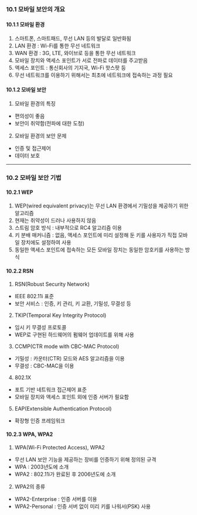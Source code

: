 ### 10.1 모바일 보안의 개요

#### 10.1.1 모바일 환경

1. 스마트폰, 스마트패드, 무선 LAN 등의 발달로 일반화됨
2. LAN 환경 : Wi\-Fi를 통한 무선 네트워크
3. WAN 환경 : 3G, LTE, 와이브로 등을 통한 무선 네트워크
4. 모바일 장치와 액세스 포인트가 서로 전파로 데이터를 주고받음
5. 액세스 포인트 : 통신회사의 기지국, Wi\-Fi 핫스팟 등
6. 무선 네트워크를 이용하기 위해서는 최초에 네트워크에 접속하는 과정 필요

#### 10.1.2 모바일 보안

1. 모바일 환경의 특징

- 편의성이 좋음
- 보안이 취약함(전파에 대한 도청)

2. 모바일 환경의 보안 문제

- 인증 및 접근제어
- 데이터 보호

---

### 10.2 모바일 보안 기법

#### 10.2.1 WEP

1. WEP(wired equivalent privacy)는 무선 LAN 환경에서 기밀성을 제공하기 위한 알고리즘
2. 현재는 취약성이 드러나 사용하지 않음
3. 스트림 암호 방식 : 내부적으로 RC4 알고리즘 이용
4. 키 분배 매커니즘 : 없음, 액세스 포인트에 미리 설정해 둔 키를 사용자가 직접 모바일 장치에도 설정하여 사용
5. 동일한 액세스 포인트에 접속하는 모든 모바일 장치는 동일한 암호키를 사용하는 방식

#### 10.2.2 RSN

1. RSN(Robust Security Network)

- IEEE 802.11i 표준
- 보안 서비스 : 인증, 키 관리, 키 교환, 기밀성, 무결성 등

2. TKIP(Temporal Key Integrity Protocol)

- 임시 키 무결성 프로토콜
- WEP로 구현된 하드웨어의 펌웨어 업데이트를 위해 사용

3. CCMP(CTR mode with CBC\-MAC Protocol)

- 기밀성 : 카운터(CTR) 모드와 AES 알고리즘을 이용
- 무결성 : CBC\-MAC을 이용

4. 802.1X

- 포트 기반 네트워크 접근제어 표준
- 모바일 장치와 액세스 포인트 외에 인증 서버가 필요함

5. EAP(Extensible Authentication Protocol)

- 확장형 인증 프레임워크

#### 10.2.3 WPA, WPA2

1. WPA(Wi\-Fi Protected Access), WPA2

- 무선 LAN 보안 기능을 제공하는 장비를 인증하기 위해 정의된 규격
- WPA : 2003년도에 소개
- WPA2 : 802.11i가 완료된 후 2006년도에 소개

2. WPA2의 종류

- WPA2\-Enterprise : 인증 서버를 이용
- WPA2\-Personal : 인증 서버 없이 미리 키를 나워서(PSK) 사용
